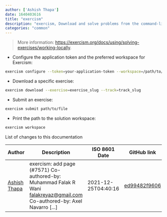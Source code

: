 ```yaml
---
author: ['Ashish Thapa']
date: 1640403616
title: "exercism"
description: "exercism, Download and solve problems from the command-line."
categories: "common"
---
```

> More information: <https://exercism.org/docs/using/solving-exercises/working-locally>.

- Configure the application token and the preferred workspace for Exercism:

```bash
exercism configure --token=your-application-token --workspace=/path/to/preferred/workspace
```

- Download a specific exercise:

```bash
exercism download --exercise=exercise_slug --track=track_slug
```

- Submit an exercise:

```bash
exercism submit path/to/file
```

- Print the path to the solution workspace:

```bash
exercism workspace
```
List of changes to this documentation


Author | Description | ISO 8601 Date | GitHub link
------|-----|-----|-----
[Ashish Thapa](mailto:ashish.thapa477@gmail.com) | exercism: add page (#7571) Co-authored-by: Muhammad Falak R Wani <falakreyaz@gmail.com> Co-authored-by: Axel Navarro [...] | 2021-12-25T04:40:16 | [ed99482f9606](https://github.com/tldr-pages/tldr/commit/ed99482f96066341d461ed0eef9b0ea41b6c21d2)

